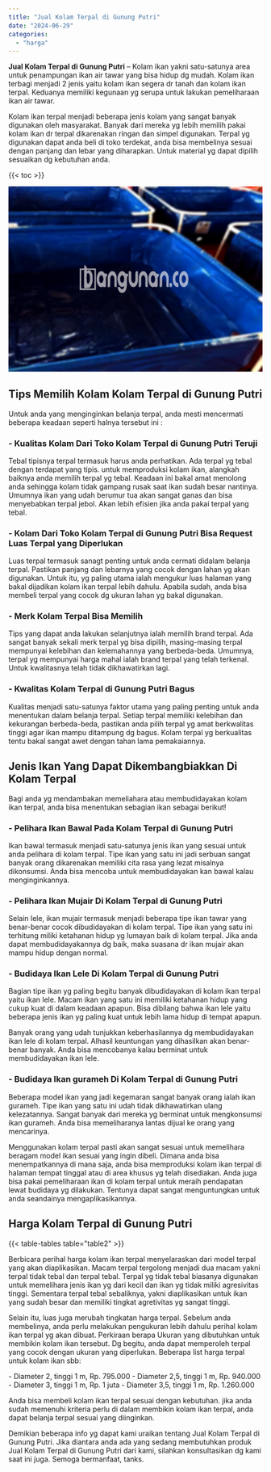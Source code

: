 ```yaml
---
title: "Jual Kolam Terpal di Gunung Putri"
date: "2024-06-29"
categories: 
  - "harga"
---
```


**Jual Kolam Terpal di Gunung Putri** – Kolam ikan yakni satu-satunya area untuk penampungan ikan air tawar yang bisa hidup dg mudah. Kolam ikan terbagi menjadi 2 jenis yaitu kolam ikan segera dr tanah dan kolam ikan terpal. Keduanya memiliki kegunaan yg serupa untuk lakukan pemeliharaan ikan air tawar.

Kolam ikan terpal menjadi beberapa jenis kolam yang sangat banyak digunakan oleh masyarakat. Banyak dari mereka yg lebih memilih pakai kolam ikan dr terpal dikarenakan ringan dan simpel digunakan. Terpal yg digunakan dapat anda beli di toko terdekat, anda bisa membelinya sesuai dengan panjang dan lebar yang diharapkan. Untuk material yg dapat dipilih sesuaikan dg kebutuhan anda.

{{< toc >}}

![Jual Kolam Terpal di Gunung Putri](/images/jual-kolam-terpal-04.png)

## Tips Memilih Kolam Kolam Terpal di Gunung Putri

Untuk anda yang menginginkan belanja terpal, anda mesti mencermati beberapa keadaan seperti halnya tersebut ini :

### \- Kualitas Kolam Dari Toko Kolam Terpal di Gunung Putri Teruji

Tebal tipisnya terpal termasuk harus anda perhatikan. Ada terpal yg tebal dengan terdapat yang tipis. untuk memproduksi kolam ikan, alangkah baiknya anda memilih terpal yg tebal. Keadaan ini bakal amat menolong anda sehingga kolam tidak gampang rusak saat ikan sudah besar nantinya. Umumnya ikan yang udah berumur tua akan sangat ganas dan bisa menyebabkan terpal jebol. Akan lebih efisien jika anda pakai terpal yang tebal.

### \- Kolam Dari Toko Kolam Terpal di Gunung Putri Bisa Request Luas Terpal yang Diperlukan

Luas terpal termasuk sanagt penting untuk anda cermati didalam belanja terpal. Pastikan panjang dan lebarnya yang cocok dengan lahan yg akan digunakan. Untuk itu, yg paling utama ialah mengukur luas halaman yang bakal dijadikan kolam ikan terpal lebih dahulu. Apabila sudah, anda bisa membeli terpal yang cocok dg ukuran lahan yg bakal digunakan.

### \- Merk Kolam Terpal Bisa Memilih

Tips yang dapat anda lakukan selanjutnya ialah memilih brand terpal. Ada sangat banyak sekali merk terpal yg bisa dipilih, masing-masing terpal mempunyai kelebihan dan kelemahannya yang berbeda-beda. Umumnya, terpal yg mempunyai harga mahal ialah brand terpal yang telah terkenal. Untuk kwalitasnya telah tidak dikhawatirkan lagi.

### \- Kwalitas Kolam Terpal di Gunung Putri Bagus

Kualitas menjadi satu-satunya faktor utama yang paling penting untuk anda menentukan dalam belanja terpal. Setiap terpal memiliki kelebihan dan kekurangan berbeda-beda, pastikan anda pilih terpal yg amat berkwalitas tinggi agar ikan mampu ditampung dg bagus. Kolam terpal yg berkualitas tentu bakal sangat awet dengan tahan lama pemakaiannya.

## Jenis Ikan Yang Dapat Dikembangbiakkan Di Kolam Terpal

Bagi anda yg mendambakan memeliahara atau membudidayakan kolam ikan terpal, anda bisa menentukan sebagian ikan sebagai berikut!

### \- Pelihara Ikan Bawal Pada Kolam Terpal di Gunung Putri

Ikan bawal termasuk menjadi satu-satunya jenis ikan yang sesuai untuk anda pelihara di kolam terpal. Tipe ikan yang satu ini jadi serbuan sangat banyak orang dikarenakan memiliki cita rasa yang lezat misalnya dikonsumsi. Anda bisa mencoba untuk membudidayakan kan bawal kalau menginginkannya.

### \- Pelihara Ikan Mujair Di Kolam Terpal di Gunung Putri

Selain lele, ikan mujair termasuk menjadi beberapa tipe ikan tawar yang benar-benar cocok dibudidayakan di kolam terpal. Tipe ikan yang satu ini terhitung miliki ketahanan hidup yg lumayan baik di kolam terpal. Jika anda dapat membudidayakannya dg baik, maka suasana dr ikan mujair akan mampu hidup dengan normal.

### \- Budidaya Ikan Lele Di Kolam Terpal di Gunung Putri

Bagian tipe ikan yg paling begitu banyak dibudidayakan di kolam ikan terpal yaitu ikan lele. Macam ikan yang satu ini memiliki ketahanan hidup yang cukup kuat di dalam keadaan apapun. Bisa dibilang bahwa ikan lele yaitu beberapa jenis ikan yg paling kuat untuk lebih lama hidup di tempat apapun.

Banyak orang yang udah tunjukkan keberhasilannya dg membudidayakan ikan lele di kolam terpal. Alhasil keuntungan yang dihasilkan akan benar-benar banyak. Anda bisa mencobanya kalau berminat untuk membudidayakan ikan lele.

### \- Budidaya Ikan gurameh Di Kolam Terpal di Gunung Putri

Beberapa model ikan yang jadi kegemaran sangat banyak orang ialah ikan gurameh. Tipe ikan yang satu ini udah tidak dikhawatirkan ulang kelezatannya. Sangat banyak dari mereka yg berminat untuk mengkonsumsi ikan gurameh. Anda bisa memeliharanya lantas dijual ke orang yang mencarinya.

Menggunakan kolam terpal pasti akan sangat sesuai untuk memelihara beragam model ikan sesuai yang ingin dibeli. Dimana anda bisa menempatkannya di mana saja, anda bisa memproduksi kolam ikan terpal di halaman tempat tinggal atau di area khusus yg telah disediakan. Anda juga bisa pakai pemeliharaan ikan di kolam terpal untuk meraih pendapatan lewat budidaya yg dilakukan. Tentunya dapat sangat menguntungkan untuk anda seandainya mengaplikasikannya.

## Harga Kolam Terpal di Gunung Putri

{{< table-tables table="table2" >}}

Berbicara perihal harga kolam ikan terpal menyelaraskan dari model terpal yang akan diaplikasikan. Macam terpal tergolong menjadi dua macam yakni terpal tidak tebal dan terpal tebal. Terpal yg tidak tebal biasanya digunakan untuk memelihara jenis ikan yg dari kecil dan ikan yg tidak miliki agresivitas tinggi. Sementara terpal tebal sebaliknya, yakni diaplikasikan untuk ikan yang sudah besar dan memiliki tingkat agretivitas yg sangat tinggi.

Selain itu, luas juga merubah tingkatan harga terpal. Sebelum anda membelinya, anda perlu melakukan pengukuran lebih dahulu perihal kolam ikan terpal yg akan dibuat. Perkiraan berapa Ukuran yang dibutuhkan untuk membikin kolam ikan tersebut. Dg begitu, anda dapat memperoleh terpal yang cocok dengan ukuran yang diperlukan. Beberapa list harga terpal untuk kolam ikan sbb:

\- Diameter 2, tinggi 1 m, Rp. 795.000 - Diameter 2,5, tinggi 1 m, Rp. 940.000 - Diameter 3, tinggi 1 m, Rp. 1 juta - Diameter 3,5, tinggi 1 m, Rp. 1.260.000

Anda bisa membeli kolam ikan terpal sesuai dengan kebutuhan. jika anda sudah memenuhi kriteria perlu di dalam membikin kolam ikan terpal, anda dapat belanja terpal sesuai yang diinginkan.

Demikian beberapa info yg dapat kami uraikan tentang Jual Kolam Terpal di Gunung Putri. Jika diantara anda ada yang sedang membutuhkan produk Jual Kolam Terpal di Gunung Putri dari kami, silahkan konsultasikan dg kami saat ini juga. Semoga bermanfaat, tanks.
